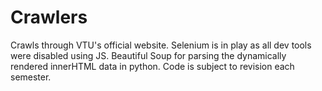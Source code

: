 # Crawlers
Crawls through VTU's official website. Selenium is in play as all dev tools were disabled using JS. Beautiful Soup for parsing the dynamically rendered innerHTML data in python. Code is subject to revision each semester.  

